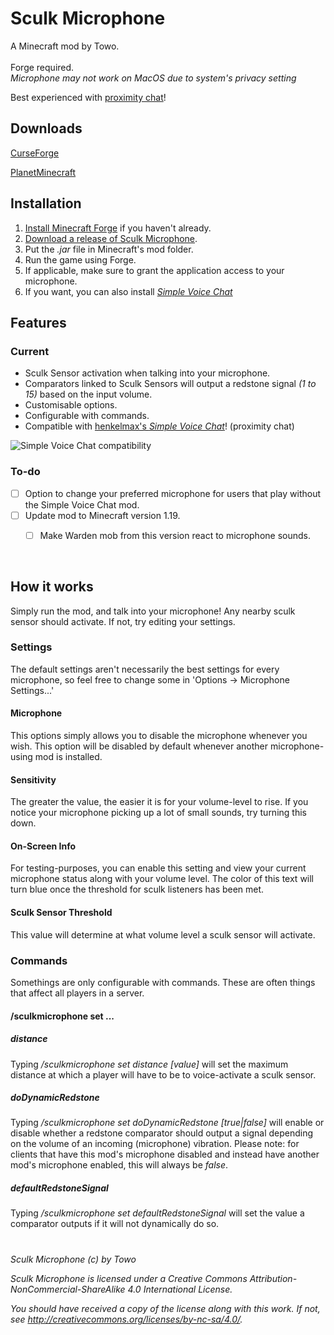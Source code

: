 
# Sculk Microphone
A Minecraft mod by Towo.
<br><br>Forge required.
<br>*Microphone may not work on MacOS due to system's privacy setting*

Best experienced with [proximity chat](https://www.curseforge.com/minecraft/mc-mods/simple-voice-chat)!

## Downloads
[CurseForge](https://www.curseforge.com/minecraft/mc-mods/sculk-microphone/files/all) 

[PlanetMinecraft](https://www.planetminecraft.com/mod/sculk-microphone/)

## Installation
1. [Install Minecraft Forge](https://files.minecraftforge.net/net/minecraftforge/forge/) if you haven't already.
2. [Download a release of Sculk Microphone](https://github.com/Towodile/SculkMicrophoneMod/releases).
3. Put the *.jar* file in Minecraft's mod folder.
4. Run the game using Forge.
5. If applicable, make sure to grant the application access to your microphone.
6. If you want, you can also install [*Simple Voice Chat*](https://www.curseforge.com/minecraft/mc-mods/simple-voice-chat)

## Features
### Current
- Sculk Sensor activation when talking into your microphone.
- Comparators linked to Sculk Sensors will output a redstone signal *(1 to 15)* based on the input volume.
- Customisable options.
- Configurable with commands.
- Compatible with [henkelmax's *Simple Voice Chat*](https://www.curseforge.com/minecraft/mc-mods/simple-voice-chat)! (proximity chat)
	
![Simple Voice Chat compatibility](https://i.giphy.com/media/t9tWlZaPS6yJKNoUao/giphy.webp)

### To-do
- [ ] Option to change your preferred microphone for users that play without the Simple Voice Chat mod.
- [ ] Update mod to Minecraft version 1.19.
	- [ ] Make Warden mob from this version react to microphone sounds.


<br>

## How it works
Simply run the mod, and talk into your microphone! Any nearby sculk sensor should activate. If not, try editing your settings.

### Settings
The default settings aren't necessarily the best settings for every microphone, so feel free to change some in 'Options -> Microphone Settings...'
#### Microphone
This options simply allows you to disable the microphone whenever you wish. This option will be disabled by default whenever another microphone-using mod is installed.
#### Sensitivity
The greater the value, the easier it is for your volume-level to rise. If you notice your microphone picking up a lot of small sounds, try turning this down.
#### On-Screen Info
For testing-purposes, you can enable this setting and view your current microphone status along with your volume level. The color of this text will turn blue once the threshold for sculk listeners has been met.
#### Sculk Sensor Threshold
This value will determine at what volume level a sculk sensor will activate.

### Commands
Somethings are only configurable with commands. These are often things that affect all players in a server.
#### /sculkmicrophone set ...
##### distance
Typing */sculkmicrophone set distance [value]* will set the maximum distance at which a player will have to be to voice-activate a sculk sensor.

##### doDynamicRedstone
Typing */sculkmicrophone set doDynamicRedstone [true|false]* will enable or disable whether a redstone comparator should output a signal depending on the volume of an incoming (microphone) vibration.
Please note: for clients that have this mod's microphone disabled and instead have another mod's microphone enabled, this will always be *false*.

##### defaultRedstoneSignal
Typing */sculkmicrophone set defaultRedstoneSignal* will set the value a comparator outputs if it will not dynamically do so.


#
*Sculk Microphone (c) by Towo*

*Sculk Microphone is licensed under a Creative Commons Attribution-NonCommercial-ShareAlike 4.0 International License.*

*You should have received a copy of the license along with this work. If not, see http://creativecommons.org/licenses/by-nc-sa/4.0/.*
